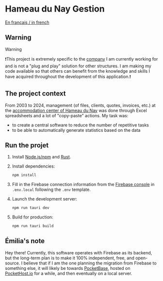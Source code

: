 # Hameau du Nay Gestion

[En francais / in french](README-FR.md)

## Warning

> [!WARNING]  
> ❗This project is extremely specific to the [company](https://www.hameau-du-nay.fr) I am currently working for and is not a "plug and play" solution for other structures. I am making my code available so that others can benefit from the knowledge and skills I have acquired throughout the development of this application.❗

## The project context

From 2003 to 2024, management (of files, clients, quotes, invoices, etc.) at the [accommodation center of Hameau du Nay](https://www.hameau-du-nay.fr) was done through Excel spreadsheets and a lot of "copy-paste" actions. My task was:

- to create a central software to reduce the number of repetitive tasks
- to be able to automatically generate statistics based on the data

## Run the projet

1. Install [Node.js/npm](https://nodejs.org/en/download) and [Rust](https://www.rust-lang.org/tools/install).

2. Install dependencies:

    ```bash
    npm install
    ```

3. Fill in the Firebase connection information from the [Firebase console](https://console.firebase.google.com) in `.env.local` following the `.env` template.

4. Launch the development server:

    ```bash
    npm run tauri dev
    ```

5. Build for production:

    ```bash
    npm run tauri build
    ```

## Émilia's note

Hey there!
Currently, this software operates with Firebase as its backend, but the long-term plan is to make it 100% independent, free, and open-source. I believe that if I am the one planning the migration from Firebase to something else, it will likely be towards [PocketBase](https://pocketbase.io), hosted on [PocketHost.io](https://pockethost.io) for a while, and then eventually on a local server.
